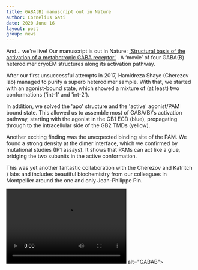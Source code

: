 ```yaml
---
title: GABA(B) manuscript out in Nature
author: Cornelius Gati
date: 2020 June 16
layout: post
group: news
---
```


And… we're live! Our manuscript is out in Nature: ['Structural basis of the activation of a metabotropic GABA receptor'](https://www.nature.com/articles/s41586-020-2408-4) . A ‘movie’ of four GABA(B) heterodimer cryoEM structures along its activation pathway.

After our first unsuccessful attempts in 2017, Hamidreza Shaye (Cherezov lab) managed to purify a superb heterodimer sample. With that, we started with an agonist-bound state, which showed a mixture of (at least) two conformations ('int-1' and 'int-2').

In addition, we solved the 'apo' structure and the 'active' agonist/PAM bound state. This allowed us to assemble most of GABA(B)'s activation pathway, starting with the agonist in the GB1 ECD (blue), propagating through to the intracellular side of the GB2 TMDs (yellow).

Another exciting finding was the unexpected binding site of the PAM. We found a strong density at the dimer interface, which we confirmed by mutational studies (IP1 assays). It shows that PAMs can act like a glue, bridging the two subunits in the active conformation.

This was yet another fantastic collaboration with the Cherezov and Katritch ) labs and includes beautiful biochemistry from our colleagues in Montpellier around the one and only Jean-Philippe Pin.

<video src="{{site.baseurl}}/static/img/pub/gaba_small.mp4" width="320" height="200" controls preload></video> alt="GABAB">
